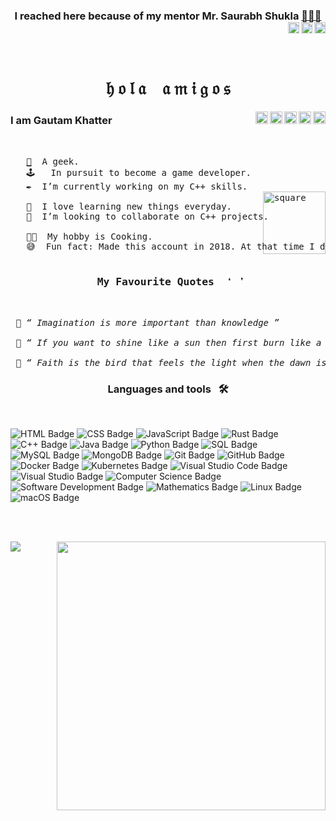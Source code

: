 

<h3 align="center">I reached here because of my mentor Mr. Saurabh Shukla  <a href="https://www.mysirg.com/">👨🏼‍🏫
 
 <a href="https://twitter.com/sshukla_manit">
<img align="right" alt="MySirg" width="18px" src="https://raw.githubusercontent.com/peterthehan/peterthehan/master/assets/twitter.svg" />
<a href="https://www.youtube.com/user/saurabhexponent1">
<img align="right" alt="MySirg" width="18px" src="https://raw.githubusercontent.com/peterthehan/peterthehan/master/assets/youtube.svg" />
<a href="https://www.facebook.com/mysirg/">
<img align="right" alt="MySirg" width="18px" src="https://raw.githubusercontent.com/peterthehan/peterthehan/master/assets/facebook.svg" />
</a>
 
 </h3>
 
<br><br>
 
 <h1 align="center"> &hfr; &ofr; &lfr; &afr; &nbsp;&nbsp; &afr; &mfr; &ifr; &gfr; &ofr; &sfr;</a></h1>

<a href="https://discord.gg/PZQngqcUz8">
<img align="right" alt="Gautam Khatter's discord" width="20px" src="https://raw.githubusercontent.com/peterthehan/peterthehan/master/assets/discord.svg" />
<a href="https://www.linkedin.com/in/gautamkhatter7">
<img align="right" alt="Gautam Khatter's LinkedIn" width="20px" src="https://raw.githubusercontent.com/peterthehan/peterthehan/master/assets/linkedin.svg" />
<a href="https://www.youtube.com/channel/UCY9Rc7oBWZZXExtgJcsQluA">
<img align="right" alt="Gautam Khatter's youtube" width="20px" src="https://raw.githubusercontent.com/peterthehan/peterthehan/master/assets/youtube.svg" />
<a href="https://twitter.com/GautamKhatter7">
<img align="right" alt="Gautam Khatter | Twitter" width="20px" src="https://raw.githubusercontent.com/peterthehan/peterthehan/master/assets/twitter.svg" />
<a href="https://www.facebook.com/khattergautam7">
<img align="right" alt="Gautam Khatter's Facebook" width="20px" src="https://raw.githubusercontent.com/peterthehan/peterthehan/master/assets/facebook.svg" />

</a>


<h3><b>I am Gautam Khatter</b></h3>
<br>

<pre>
   <a href="https://codeforces.com/profile/luffy.07">🎃</a>  A geek.
   🕹   In pursuit to become a game developer.
   ✒️  I’m currently working on my C++ skills.
   <img src="https://media.giphy.com/media/zJ3V6Ot51H8Y0/giphy.gif" align="right" width="100px" alt="square"></a>
   🌱  I love learning new things everyday.
   🌼  I’m looking to collaborate on C++ projects.
   
   👨‍🍳  My hobby is Cooking.
   😅  Fun fact: Made this account in 2018. At that time I didn't even knew what GitHub was.

<h3 align="center"> My Favourite Quotes  ❛ ❜</h3>

 🔸 <i>“ Imagination is more important than knowledge ”</i>                                 - <b>Albert Einstien</b>
 
 🔸 <i>“ If you want to shine like a sun then first burn like a sun  ”</i>                  - <b>A.P.J Abdul Kalam</b>
 
 🔸 <i>“ Faith is the bird that feels the light when the dawn is still dark ” </i>          - <b>Rabindranath Tagore</b>
</pre>

<h3 align="center"> Languages and tools   &nbsp;  🛠 </h3>
<br>


![HTML Badge](https://img.shields.io/badge/-HTML-E34F26?style=flat-square&logo=HTML5&logoColor=white&color=E34F26)
![CSS Badge](https://img.shields.io/badge/-CSS-1572B6?style=flat-square&logo=CSS3&logoColor=white&color=1572B6)
![JavaScript Badge](https://img.shields.io/badge/-JavaScript-F7DF1E?style=flat-square&logo=JavaScript&logoColor=000&color=F7DF1E)
![Rust Badge](https://img.shields.io/badge/-Rust-00599C?style=flat-square&logo=Rust&logoColor=white&color=652410)
![C++ Badge](https://img.shields.io/badge/-C++-00599C?style=flat-square&logo=c%2B%2B&logoColor=white&color=00599C)
![Java Badge](https://img.shields.io/badge/-Java-F7DF1E?style=flat-square&logo=Java&logoColor=WHITE&color=DF643F)
![Python Badge](https://img.shields.io/badge/-Python-F7DF1E?style=flat-square&logo=Python&logoColor=000&color=F7DF1E)
![SQL Badge](https://img.shields.io/badge/-SQL-609540?style=flat-square&logo=elastic%20stack&logoColor=white&color=4479A1)
![MySQL Badge](https://img.shields.io/badge/-MySQL-4479A1?style=flat-square&logo=MySQL&logoColor=white&color=313866)
![MongoDB Badge](https://img.shields.io/badge/-MongoDB-47A248?style=flat-square&logo=MongoDB&logoColor=white&color=47A248)
![Git Badge](https://img.shields.io/badge/-git-F05032?style=flat-square&logo=git&logoColor=000&color=B9CC95)
![GitHub Badge](https://img.shields.io/badge/-GitHub-181717?style=flat-square&logo=GitHub&logoColor=white&color=454545)
![Docker Badge](https://img.shields.io/badge/-Docker-2496ED?style=flat-square&logo=Docker&logoColor=white&color=2496ED)
![Kubernetes Badge](https://img.shields.io/badge/-Kubernetes-181717?style=flat-square&logo=Kubernetes&logoColor=000&color=fbc157)
![Visual Studio Code Badge](https://img.shields.io/badge/-VSCode-FF9800?style=flat-square&logo=VisualStudioCode%20text&logoColor=white&color=21277B)
![Visual Studio Badge](https://img.shields.io/badge/-VisualStudio-FCC624?style=flat-square&logo=VisualStudio&logoColor=000&color=293556)
![Computer Science Badge](https://img.shields.io/badge/-Computer%20Science-7b18a2?style=flat-square&logo=smartthings&logoColor=000&color=D78655)
![Software Development Badge](https://img.shields.io/badge/-Software%20Development-fbc157?style=flat-square&logo=webpack&logoColor=white&color=785964)
![Mathematics Badge](https://img.shields.io/badge/-Mathematics-f73e3e?style=flat-square&logo=mathworks&logoColor=white&color=f73e3e)
![Linux Badge](https://img.shields.io/badge/-Linux-FCC624?style=flat-square&logo=Linux&logoColor=000&color=FCC624)
![macOS Badge](https://img.shields.io/badge/-macOS-000?style=flat-square&logo=Apple&logoColor=000&color=C6CDFF)

<br><br>

<img src = "https://github-readme-stats.vercel.app/api?username=gautam-07&&show_icons=true&title_color=e21c34&icon_color=e21c34&text_color=ffffff&bg_color=000000" align="right" width="430px">
<img src="https://github-readme-stats.vercel.app/api/top-langs/?username=gautam-07&layout=compact&count_private=true&show_icons=True&title_color=e21c34&text_color=ffffff&bg_color=000000" align="left">







